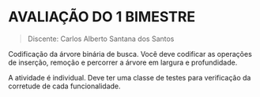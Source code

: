 # AVALIAÇÃO DO 1 BIMESTRE

> Discente: Carlos Alberto Santana dos Santos

Codificação da árvore binária de busca. Você deve codificar as operações de inserção, remoção e percorrer a árvore em largura e profundidade. 

A atividade é individual. Deve ter uma classe de testes para verificação da corretude de cada funcionalidade.